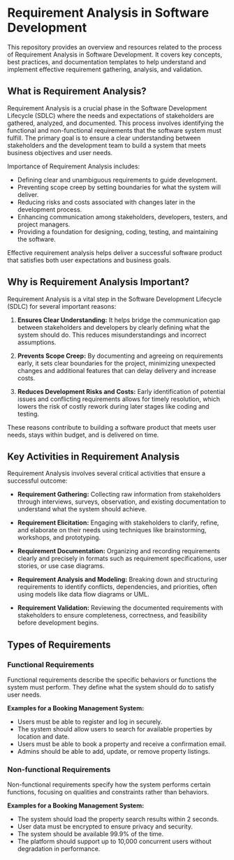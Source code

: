 # Requirement Analysis in Software Development

This repository provides an overview and resources related to the process of Requirement Analysis in Software Development. It covers key concepts, best practices, and documentation templates to help understand and implement effective requirement gathering, analysis, and validation.

## What is Requirement Analysis?

Requirement Analysis is a crucial phase in the Software Development Lifecycle (SDLC) where the needs and expectations of stakeholders are gathered, analyzed, and documented. This process involves identifying the functional and non-functional requirements that the software system must fulfill. The primary goal is to ensure a clear understanding between stakeholders and the development team to build a system that meets business objectives and user needs.

Importance of Requirement Analysis includes:

- Defining clear and unambiguous requirements to guide development.
- Preventing scope creep by setting boundaries for what the system will deliver.
- Reducing risks and costs associated with changes later in the development process.
- Enhancing communication among stakeholders, developers, testers, and project managers.
- Providing a foundation for designing, coding, testing, and maintaining the software.

Effective requirement analysis helps deliver a successful software product that satisfies both user expectations and business goals.

## Why is Requirement Analysis Important?

Requirement Analysis is a vital step in the Software Development Lifecycle (SDLC) for several important reasons:

1. **Ensures Clear Understanding:** It helps bridge the communication gap between stakeholders and developers by clearly defining what the system should do. This reduces misunderstandings and incorrect assumptions.

2. **Prevents Scope Creep:** By documenting and agreeing on requirements early, it sets clear boundaries for the project, minimizing unexpected changes and additional features that can delay delivery and increase costs.

3. **Reduces Development Risks and Costs:** Early identification of potential issues and conflicting requirements allows for timely resolution, which lowers the risk of costly rework during later stages like coding and testing.

These reasons contribute to building a software product that meets user needs, stays within budget, and is delivered on time.

## Key Activities in Requirement Analysis

Requirement Analysis involves several critical activities that ensure a successful outcome:

- **Requirement Gathering:** Collecting raw information from stakeholders through interviews, surveys, observation, and existing documentation to understand what the system should achieve.

- **Requirement Elicitation:** Engaging with stakeholders to clarify, refine, and elaborate on their needs using techniques like brainstorming, workshops, and prototyping.

- **Requirement Documentation:** Organizing and recording requirements clearly and precisely in formats such as requirement specifications, user stories, or use case diagrams.

- **Requirement Analysis and Modeling:** Breaking down and structuring requirements to identify conflicts, dependencies, and priorities, often using models like data flow diagrams or UML.

- **Requirement Validation:** Reviewing the documented requirements with stakeholders to ensure completeness, correctness, and feasibility before development begins.

## Types of Requirements

### Functional Requirements

Functional requirements describe the specific behaviors or functions the system must perform. They define what the system should do to satisfy user needs.

**Examples for a Booking Management System:**
- Users must be able to register and log in securely.
- The system should allow users to search for available properties by location and date.
- Users must be able to book a property and receive a confirmation email.
- Admins should be able to add, update, or remove property listings.

### Non-functional Requirements

Non-functional requirements specify how the system performs certain functions, focusing on qualities and constraints rather than behaviors.

**Examples for a Booking Management System:**
- The system should load the property search results within 2 seconds.
- User data must be encrypted to ensure privacy and security.
- The system should be available 99.9% of the time.
- The platform should support up to 10,000 concurrent users without degradation in performance.

